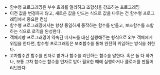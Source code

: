 - 함수형 프로그래밍은 부수 효과를 멀리하고 조합성을 강조하는 프로그래밍
- 이전 값을 변경하지 않고, 새로운 값을 만드는 식으로 값을 다루는 건 함수형 프로그래밍에서 중요한 컨셉
- 함수형 프로그래밍에서는 항상 동일하게 동작하는 함수를 만들고, 보조함수를 조합하는 식으로 로직을 완성한다.
- 객체지향 프로그래밍이 약속된 메서드를 대신 실행해주는 형식으로 외부 객체에게 위임을 한다면, 함수형 프로그래밍은 보조함수를 통해 완전히 위임하는 방식을 취한다.
- 고차함수란 함수를 인자로 받거나 함수를 리턴하는 함수를 말한다. 혹은 둘 다 하거나, 보통 고차 함수는 함수를 인자로 받아 필요한 때에 실행하거나 클로저를 만들어 리턴한다.